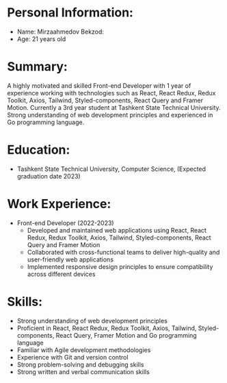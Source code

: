 # Personal Information: 
- Name: Mirzaahmedov Bekzod:
- Age: 21 years old

# Summary:
A highly motivated and skilled Front-end Developer with 1 year of experience working with technologies such as React, React Redux, Redux Toolkit, Axios, Tailwind, Styled-components, React Query and Framer Motion. Currently a 3rd year student at Tashkent State Technical University. Strong understanding of web development principles and experienced in Go programming language.

# Education:
- Tashkent State Technical University, Computer Science, (Expected graduation date 2023)

# Work Experience:
- Front-end Developer (2022-2023)
    - Developed and maintained web applications using React, React Redux, Redux Toolkit, Axios, Tailwind, Styled-components, React Query and Framer Motion
    - Collaborated with cross-functional teams to deliver high-quality and user-friendly web applications
    - Implemented responsive design principles to ensure compatibility across different devices
    
# Skills:
- Strong understanding of web development principles
- Proficient in React, React Redux, Redux Toolkit, Axios, Tailwind, Styled-components, React Query, Framer Motion and Go programming language
- Familiar with Agile development methodologies
- Experience with Git and version control
- Strong problem-solving and debugging skills
- Strong written and verbal communication skills
